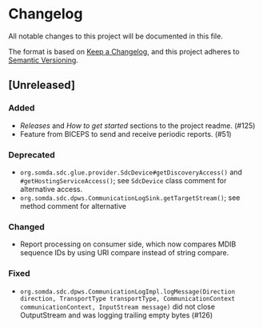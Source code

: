 # Changelog

All notable changes to this project will be documented in this file.

The format is based on [Keep a Changelog](https://keepachangelog.com/en/1.0.0/),
and this project adheres to [Semantic Versioning](https://semver.org/spec/v2.0.0.html).

## [Unreleased]

### Added

- _Releases_ and _How to get started_ sections to the project readme. (#125)
- Feature from BICEPS to send and receive periodic reports. (#51)

### Deprecated
- `org.somda.sdc.glue.provider.SdcDevice#getDiscoveryAccess()` and `#getHostingServiceAccess()`; see `SdcDevice` class comment for alternative access.
- `org.somda.sdc.dpws.CommunicationLogSink.getTargetStream()`; see method comment for alternative
### Changed

- Report processing on consumer side, which now compares MDIB sequence IDs by using URI compare instead of string compare.

### Fixed

- `org.somda.sdc.dpws.CommunicationLogImpl.logMessage(Direction direction, TransportType transportType, CommunicationContext communicationContext, InputStream message)` did not close OutputStream and was logging trailing empty bytes (#126)
